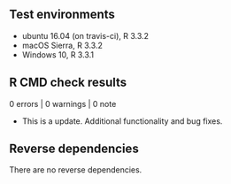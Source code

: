 ## Test environments
* ubuntu 16.04 (on travis-ci), R 3.3.2
* macOS Sierra, R 3.3.2
* Windows 10, R 3.3.1

## R CMD check results

0 errors | 0 warnings | 0 note

* This is a update. Additional functionality and bug fixes.

## Reverse dependencies

There are no reverse dependencies.
